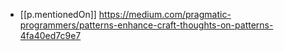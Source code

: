 
- [[p.mentionedOn]] https://medium.com/pragmatic-programmers/patterns-enhance-craft-thoughts-on-patterns-4fa40ed7c9e7
